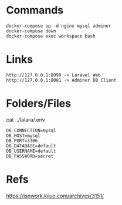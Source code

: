 # Commands
```
docker-compose up -d nginx mysql adminer
docker-compose down
docker-compose exec workspace bash
```

# Links
```
http://127.0.0.1:8099 -> Laravel Web
http://127.0.0.1:8081 -> Adminer DB Client
```

# Folders/Files
cat ../lalara/.env
```
DB_CONNECTION=mysql
DB_HOST=mysql
DB_PORT=3306
DB_DATABASE=default
DB_USERNAME=default
DB_PASSWORD=secret
```

# Refs
https://jsnwork.kiiuo.com/archives/3151/

